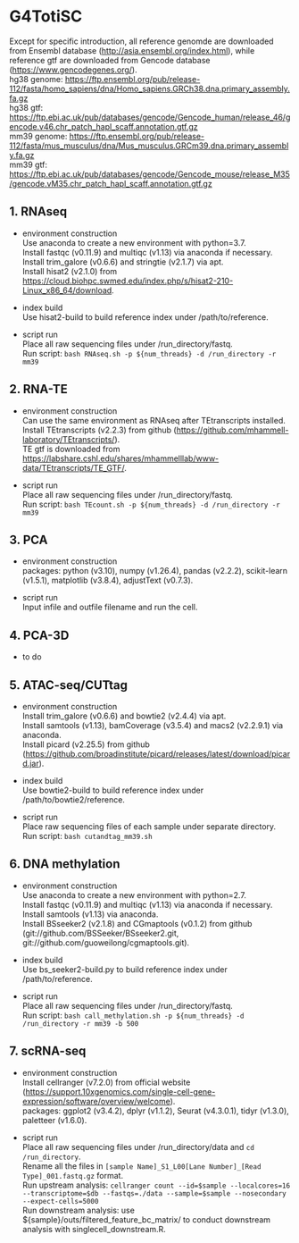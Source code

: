 # G4TotiSC

Except for specific introduction, all reference genomde are downloaded from Ensembl database (http://asia.ensembl.org/index.html), while reference gtf are downloaded from Gencode database (https://www.gencodegenes.org/). <br>
hg38 genome: https://ftp.ensembl.org/pub/release-112/fasta/homo_sapiens/dna/Homo_sapiens.GRCh38.dna.primary_assembly.fa.gz <br>
hg38 gtf: https://ftp.ebi.ac.uk/pub/databases/gencode/Gencode_human/release_46/gencode.v46.chr_patch_hapl_scaff.annotation.gtf.gz <br>
mm39 genome: https://ftp.ensembl.org/pub/release-112/fasta/mus_musculus/dna/Mus_musculus.GRCm39.dna.primary_assembly.fa.gz <br>
mm39 gtf: https://ftp.ebi.ac.uk/pub/databases/gencode/Gencode_mouse/release_M35/gencode.vM35.chr_patch_hapl_scaff.annotation.gtf.gz <br>


## 1. RNAseq
- environment construction <br>
Use anaconda to create a new environment with python=3.7. <br>
Install fastqc (v0.11.9) and multiqc (v1.13) via anaconda if necessary. <br>
Install trim_galore (v0.6.6) and stringtie (v2.1.7) via apt. <br>
Install hisat2 (v2.1.0) from https://cloud.biohpc.swmed.edu/index.php/s/hisat2-210-Linux_x86_64/download. <br>

- index build <br>
Use hisat2-build to build reference index under /path/to/reference. <br>

- script run <br>
Place all raw sequencing files under /run_directory/fastq. <br>
Run script: `bash RNAseq.sh -p ${num_threads} -d /run_directory -r mm39` <br>


## 2. RNA-TE
- environment construction <br>
Can use the same environment as RNAseq after TEtranscripts installed. <br>
Install TEtranscripts (v2.2.3) from github (https://github.com/mhammell-laboratory/TEtranscripts/). <br>
TE gtf is downloaded from https://labshare.cshl.edu/shares/mhammelllab/www-data/TEtranscripts/TE_GTF/. <br>

- script run <br>
Place all raw sequencing files under /run_directory/fastq. <br>
Run script: `bash TEcount.sh -p ${num_threads} -d /run_directory -r mm39` <br>


## 3. PCA
- environment construction <br>
packages: python (v3.10), numpy (v1.26.4), pandas (v2.2.2), scikit-learn (v1.5.1), matplotlib (v3.8.4), adjustText (v0.7.3). <br>

- script run <br>
Input infile and outfile filename and run the cell. <br>


## 4. PCA-3D
- to do <br>


## 5. ATAC-seq/CUTtag
- environment construction <br>
Install trim_galore (v0.6.6) and bowtie2 (v2.4.4) via apt. <br>
Install samtools (v1.13), bamCoverage (v3.5.4) and macs2 (v2.2.9.1) via anaconda. <br>
Install picard (v2.25.5) from github (https://github.com/broadinstitute/picard/releases/latest/download/picard.jar). <br>

- index build <br>
Use bowtie2-build to build reference index under /path/to/bowtie2/reference. <br>

- script run <br>
Place raw sequencing files of each sample under separate directory. <br>
Run script: `bash cutandtag_mm39.sh` <br>


## 6. DNA methylation
- environment construction <br>
Use anaconda to create a new environment with python=2.7. <br>
Install fastqc (v0.11.9) and multiqc (v1.13) via anaconda if necessary. <br>
Install samtools (v1.13) via anaconda. <br>
Install BSseeker2 (v2.1.8) and CGmaptools (v0.1.2) from github (git://github.com/BSSeeker/BSseeker2.git, git://github.com/guoweilong/cgmaptools.git). <br>

- index build <br>
Use bs_seeker2-build.py to build reference index under /path/to/reference. <br>

- script run <br>
Place all raw sequencing files under /run_directory/fastq. <br>
Run script: `bash call_methylation.sh -p ${num_threads} -d /run_directory -r mm39 -b 500` <br>


## 7. scRNA-seq
- environment construction <br>
Install cellranger (v7.2.0) from official website (https://support.10xgenomics.com/single-cell-gene-expression/software/overview/welcome). <br>
packages: ggplot2 (v3.4.2), dplyr (v1.1.2), Seurat (v4.3.0.1), tidyr (v1.3.0), paletteer (v1.6.0). <br>

- script run <br>
Place all raw sequencing files under /run_directory/data and `cd /run_directory`. <br>
Rename all the files in `[sample Name]_S1_L00[Lane Number]_[Read Type]_001.fastq.gz` format. <br>
Run upstream analysis: `cellranger count --id=$sample --localcores=16 --transcriptome=$db --fastqs=./data --sample=$sample --nosecondary --expect-cells=5000` <br>
Run downstream analysis: use ${sample}/outs/filtered_feature_bc_matrix/ to conduct downstream analysis with singlecell_downstream.R. <br>
